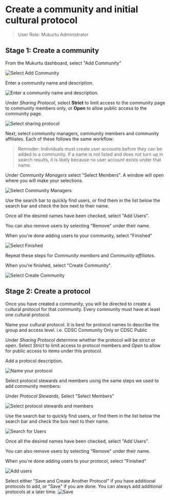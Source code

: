# Create a community and initial cultural protocol

>User Role: Mukurtu Administrator
## Stage 1: Create a community

From the Mukurtu dashboard, select "Add Community"

![Select Add Community](../_embeds/createcommunity1.png)

Enter a community name and description.

![Enter a community name and description.](../_embeds/createcommunity2.png)

Under *Sharing Protocol*, select **Strict** to limit  access to the community page to community members only, or **Open** to allow public access to the community page.

![Select sharing protocol](../_embeds/createcommunity3.png)

Next, select community managers, community members and community affiliates. Each of these follows the same workflow: 

>Reminder: Individuals must create user accounts before they can be added to a community. If a name is not listed and does not turn up in search results, it is likely because no user account exists under that name.

Under *Community Managers* select "Select Members". A window will open where you will make your selections.


![Select Community Managers](../_embeds/createcommunity4.png)

Use the search bar to quickly find users, or find them in the list below the search bar and check the box next to their name. 

Once all the desired names have been checked, select "Add Users".

You can also remove users by selecting "Remove" under their name.

When you're done adding users to your community, select "Finished"

![Select Finished](../_embeds/createcommunity6.png)


Repeat these steps for *Community members* and *Community affiliates*.

When you're finished, select "Create Community".

![Select Create Community](../_embeds/createcommunity8.png)

## Stage 2: Create a protocol

Once you have created a community, you will be directed to create a cultural protocol for that community. Every community must have at least one cultural protocol. 

Name your cultural protocol. It is best for protocol names to describe the group and access level. i.e. CDSC Community Only or CDSC Public

Under *Sharing Protocol* determine whether the protocol will be strict or open. Select *Strict* to limit access to protocol members and *Open* to allow for public access to items under this protocol.

Add a protocol description. 

![Name your protocol](../_embeds/createprotocol1.png)

Select protocol stewards and members using the same steps we used to add community members:

Under *Protocol Stewards,* Select "Select Members"

![Select protocol stewards and members](../_embeds/createprotocol2.png)

Use the search bar to quickly find users, or find them in the list below the search bar and check the box next to their name. 

![Search for Users](../_embeds/createcommunity5.png)

Once all the desired names have been checked, select "Add Users".

You can also remove users by selecting "Remove" under their name.

When you're done adding users to your protocol, select "Finished"

![Add users](../_embeds/createcommunity6.png)

Select either "Save and Create Another Protocol" if you have additional protocols to add, or "Save" if you are done. You can always add additional protocols at a later time.
![Save](../_embeds/createprotocol4.png)